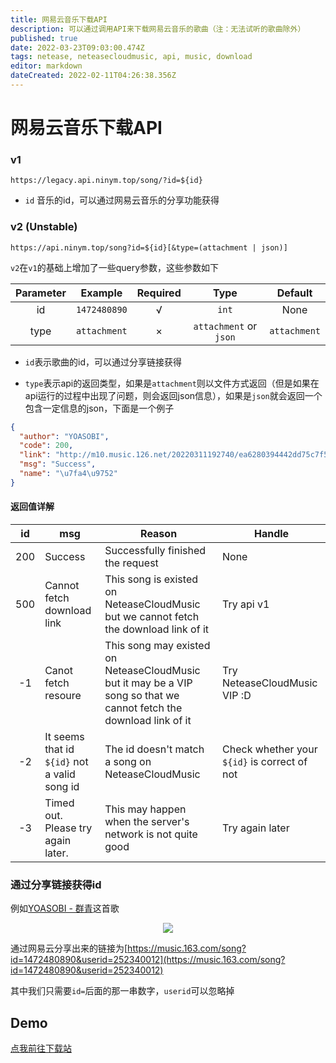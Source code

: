 ```yaml
---
title: 网易云音乐下载API
description: 可以通过调用API来下载网易云音乐的歌曲（注：无法试听的歌曲除外）
published: true
date: 2022-03-23T09:03:00.474Z
tags: netease, neteasecloudmusic, api, music, download
editor: markdown
dateCreated: 2022-02-11T04:26:38.356Z
---
```


# 网易云音乐下载API

### v1

`https://legacy.api.ninym.top/song/?id=${id}`

- `id` 音乐的id，可以通过网易云音乐的分享功能获得

### v2 (Unstable)

`https://api.ninym.top/song?id=${id}[&type=(attachment | json)]`

`v2`在`v1`的基础上增加了一些query参数，这些参数如下

<div align='center'>

| Parameter | Example | Required | Type | Default |
|:--:|:--:|:--:|:--:|:--:|
| id | `1472480890` | √ | `int` | None |
| type | `attachment` | × |	`attachment` or `json` | `attachment` |

 </div>
  
- `id`表示歌曲的id，可以通过分享链接获得

- `type`表示api的返回类型，如果是`attachment`则以文件方式返回（但是如果在api运行的过程中出现了问题，则会返回json信息），如果是`json`就会返回一个包含一定信息的json，下面是一个例子

```json
{
  "author": "YOASOBI", 
  "code": 200, 
  "link": "http://m10.music.126.net/20220311192740/ea6280394442dd75c7f54ab34955bf4a/ymusic/obj/w5zDlMODwrDDiGjCn8Ky/3695407857/774f/d95c/a844/40a2fce4c5077965a13c50d212f1a96a.mp3", 
  "msg": "Success", 
  "name": "\u7fa4\u9752"
}
```

#### 返回值详解

| id | msg | Reason | Handle |
|:--:|---|---|---|
| 200 | Success | Successfully finished the request | None |
| 500 | Cannot fetch download link | This song is existed on NeteaseCloudMusic but we cannot fetch the download link of it | Try api v1 |
| -1 | Canot fetch resoure | This song may existed on NeteaseCloudMusic but it may be a VIP song so that we cannot fetch the download link of it | Try NeteaseCloudMusic VIP :D |
| -2 | It seems that id `${id}` not a valid song id | The id doesn't match a song on NeteaseCloudMusic | Check whether your `${id}` is correct of not |
| -3 | Timed out. Please try again later. | This may happen when the server's network is not quite good | Try again later |

### 通过分享链接获得id

例如[YOASOBI - 群青](https://music.163.com/song?id=1472480890&userid=252340012)这首歌

<div align='center'>
<img src='https://user-images.githubusercontent.com/28426291/153539463-24515417-4eb9-48b0-8c82-130649e40a9b.png' desc='获得网易云分享链接' />
</div>

通过网易云分享出来的链接为[https://music.163.com/song?id=1472480890&userid=252340012](https://music.163.com/song?id=1472480890&userid=252340012)

其中我们只需要`id=`后面的那一串数字，`userid`可以忽略掉



## Demo

[点我前往下载站](https://music.ninym.top)